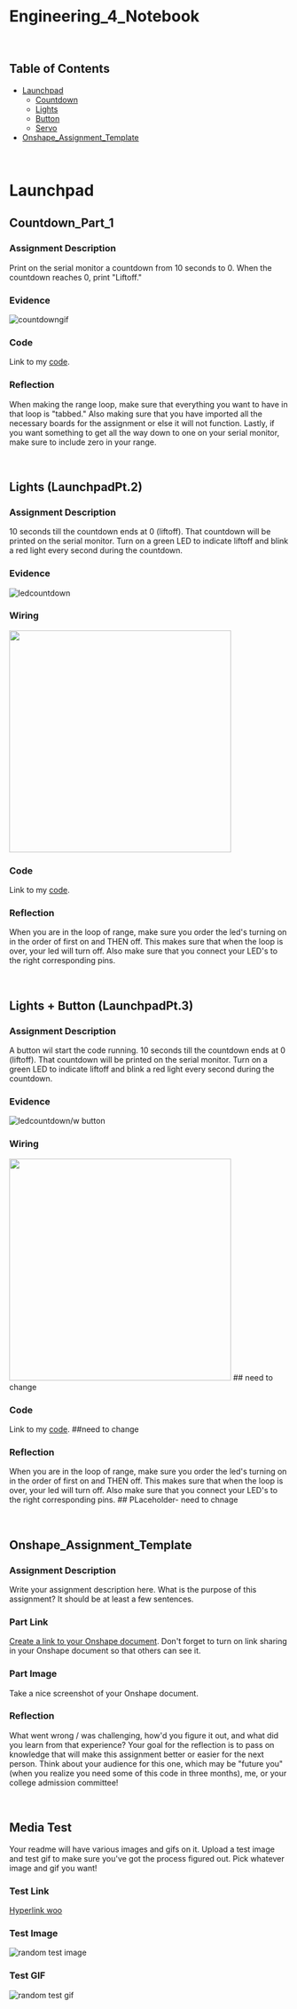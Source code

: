 # Engineering_4_Notebook

&nbsp;

## Table of Contents
* [Launchpad](#Launchpad)
    * [Countdown](#Countdown_Part_1)
    * [Lights](#Lights(LaunchpadPt.2))
    * [Button](#Button)
    * [Servo](#Servo)
* [Onshape_Assignment_Template](#onshape_assignment_template)

&nbsp;

# Launchpad 
## Countdown_Part_1

### Assignment Description

Print on the serial monitor a countdown from 10 seconds to 0. When the countdown reaches 0, print "Liftoff."


### Evidence

![countdowngif](https://github.com/lwhitmo/Engineering_4Notebook-LuciaWhitmore/blob/main/images/ezgif.com-crop.gif)



### Code
Link to my [code](https://github.com/lwhitmo/Engineering_4Notebook-LuciaWhitmore/blob/main/raspberry-pi/launchpad.py). 


### Reflection

When making the range loop, make sure that everything you want to have in that loop is "tabbed." Also making sure that you have imported all the necessary boards for the assignment or else it will not function. Lastly, if you want something to get all the way down to one on your serial monitor, make sure to include zero in your range.

&nbsp;

## Lights (LaunchpadPt.2)

### Assignment Description

10 seconds till the countdown ends at 0 (liftoff). That countdown will be printed on the serial monitor. Turn on a green LED to indicate liftoff and blink a red light every second during the countdown.

### Evidence

![ledcountdown](https://github.com/lwhitmo/Engineering_4Notebook-LuciaWhitmore/blob/main/images/Countdownlaunchpad.gif)

### Wiring

<img src="https://github.com/lwhitmo/Engineering_4Notebook-LuciaWhitmore/blob/main/images/ezgif.com-resize.jpg" width = 400>

### Code
Link to my [code](https://github.com/lwhitmo/Engineering_4Notebook-LuciaWhitmore/blob/main/raspberry-pi/launchpad.py). 


### Reflection

When you are in the loop of range, make sure you order the led's turning on in the order of first on and THEN off. This makes sure that when the loop is over, your led will turn off. Also make sure that you connect your LED's to the right corresponding pins.

&nbsp;

## Lights + Button (LaunchpadPt.3)

### Assignment Description

A button wil start the code running. 10 seconds till the countdown ends at 0 (liftoff). That countdown will be printed on the serial monitor. Turn on a green LED to indicate liftoff and blink a red light every second during the countdown.

### Evidence

![ledcountdown/w button](https://github.com/lwhitmo/Engineering_4Notebook-LuciaWhitmore/blob/main/images/buttonvideolaunchpad.gif)

### Wiring

<img src="https://github.com/lwhitmo/Engineering_4Notebook-LuciaWhitmore/blob/main/images/ezgif.com-resize.jpg" width = 400> ## need to change

### Code
Link to my [code](https://github.com/lwhitmo/Engineering_4Notebook-LuciaWhitmore/blob/main/raspberry-pi/launchpad.py). ##need to change


### Reflection

When you are in the loop of range, make sure you order the led's turning on in the order of first on and THEN off. This makes sure that when the loop is over, your led will turn off. Also make sure that you connect your LED's to the right corresponding pins. ## PLaceholder- need to chnage

&nbsp;

## Onshape_Assignment_Template

### Assignment Description

Write your assignment description here. What is the purpose of this assignment? It should be at least a few sentences.

### Part Link 

[Create a link to your Onshape document](https://cvilleschools.onshape.com/documents/003e413cee57f7ccccaa15c2/w/ea71050bb283bf3bf088c96c/e/c85ae532263d3b551e1795d0?renderMode=0&uiState=62d9b9d7883c4f335ec42021). Don't forget to turn on link sharing in your Onshape document so that others can see it. 

### Part Image

Take a nice screenshot of your Onshape document. 

### Reflection

What went wrong / was challenging, how'd you figure it out, and what did you learn from that experience? Your goal for the reflection is to pass on knowledge that will make this assignment better or easier for the next person. Think about your audience for this one, which may be "future you" (when you realize you need some of this code in three months), me, or your college admission committee!

&nbsp;

## Media Test

Your readme will have various images and gifs on it. Upload a test image and test gif to make sure you've got the process figured out. Pick whatever image and gif you want!

### Test Link
[Hyperlink woo](https://github.com/lwhitmo/Engineering_4Notebook-LuciaWhitmore/blob/main/raspberry-pi/test.py)
### Test Image
![random test image](https://github.com/lwhitmo/Engineering_4Notebook-LuciaWhitmore/blob/main/images/unnamed.png)
### Test GIF
![random test gif](https://github.com/lwhitmo/Engineering_4Notebook-LuciaWhitmore/blob/main/images/01-eyes-final.gif)
